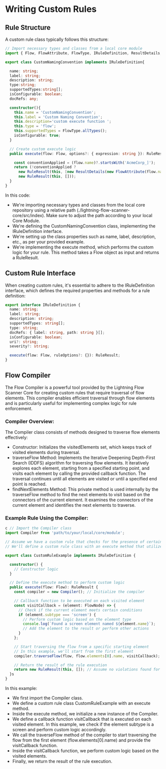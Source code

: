 # Writing Custom Rules

## Rule Structure 
A custom rule class typically follows this structure:

```typescript
// Import necessary types and classes from a local core module
import { Flow, FlowAttribute, FlowType, IRuleDefinition, ResultDetails, RuleResult } from './lightning-flow-scanner-core/src/index';

export class CustomNamingConvention implements IRuleDefinition{

  name: string;
  label: string;
  description: string;
  type:string;
  supportedTypes:string[];
  isConfigurable: boolean;
  docRefs: any;

  constructor(){
    this.name = 'CustomNamingConvention';
    this.label = 'Custom Naming Convention';
    this.description='custom execute function ';
    this.type = 'flow';
    this.supportedTypes = FlowType.allTypes();
    isConfigurable: true;
  }

  // Create custom execute logic
  public execute(flow: Flow, options?: { expression: string }): RuleResult {

    const conventionApplied = (flow.name)?.startsWith('AcmeCorp_]');
    return (!conventionApplied ?
      new RuleResult(this, [new ResultDetails(new FlowAttribute(flow.name, 'name', 'The Name needs to start with AcmeCorp_'))]) :
      new RuleResult(this, []));
  }
}

```

In this code:
- We're importing necessary types and classes from the local core repository using a relative path (./lightning-flow-scanner-core/src/index). Make sure to adjust the path according to your local Core Module.
- We're defining the CustomNamingConvention class, implementing the IRuleDefinition interface.
- We're setting up the class properties such as name, label, description, etc., as per your provided example.
- We're implementing the execute method, which performs the custom logic for your rule. This method takes a Flow object as input and returns a RuleResult.

## Custom Rule Interface

When creating custom rules, it's essential to adhere to the IRuleDefinition interface, which defines the required properties and methods for a rule definition:

```typescript
export interface IRuleDefinition {
  name: string;
  label: string;
  description: string;
  supportedTypes: string[];
  type: string;
  docRefs: { label: string, path: string }[];
  isConfigurable: boolean;
  uri?: string;
  severity?: string;

  execute(flow: Flow, ruleOptions?: {}): RuleResult;
}
```

## Flow Compiler
The Flow Compiler is a powerful tool provided by the Lightning Flow Scanner Core for creating custom rules that require traversal of flow elements. This compiler enables efficient traversal through flow elements and is particularly useful for implementing complex logic for rule enforcement.

### Compiler Overview:
The Compiler class consists of methods designed to traverse flow elements effectively:
- Constructor: Initializes the visitedElements set, which keeps track of visited elements during traversal.
- traverseFlow Method: Implements the Iterative Deepening Depth-First Search (IDDFS) algorithm for traversing flow elements. It iteratively explores each element, starting from a specified starting point, and visits each element by calling the provided callback function. The traversal continues until all elements are visited or until a specified end point is reached.
- findNextElements Method: This private method is used internally by the traverseFlow method to find the next elements to visit based on the connectors of the current element. It examines the connectors of the current element and identifies the next elements to traverse.

### Example Rule Using the Compiler:
```typescript
c // Import the Compiler class
import Compiler from 'path/to/your/local/core/module';

// Assume we have a custom rule that checks for the presence of certain elements in the flow
// We'll define a custom rule class with an execute method that utilizes the Compiler to traverse through flow elements

export class CustomRuleExample implements IRuleDefinition {

  constructor() {
    // Constructor logic
  }

  // Define the execute method to perform custom logic
  public execute(flow: Flow): RuleResult {
    const compiler = new Compiler(); // Initialize the compiler

    // Callback function to be executed on each visited element
    const visitCallback = (element: FlowNode) => {
      // Check if the current element meets certain conditions
      if (element.subtype === 'screen') {
        // Perform custom logic based on the element type
        console.log(`Found a screen element named ${element.name}`);
        // Add the element to the result or perform other actions
      }
    };

    // Start traversing the flow from a specific starting element
    // In this example, we'll start from the first element
    compiler.traverseFlow(flow, flow.elements[0].name, visitCallback);

    // Return the result of the rule execution
    return new RuleResult(this, []); // Assume no violations found for simplicity
  }s
}
```

In this example:
- We first import the Compiler class.
- We define a custom rule class CustomRuleExample with an execute method.
- Inside the execute method, we initialize a new instance of the Compiler.
- We define a callback function visitCallback that is executed on each visited element. In this example, we check if the element subtype is a screen and perform custom logic accordingly.
- We call the traverseFlow method of the compiler to start traversing the flow from the first element (flow.elements[0].name) and provide the visitCallback function.
- Inside the visitCallback function, we perform custom logic based on the visited elements.
- Finally, we return the result of the rule execution.